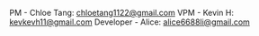 PM - Chloe Tang: chloetang1122@gmail.com
VPM - Kevin H:  kevkevh11@gmail.com
Developer - Alice: alice6688li@gmail.com
